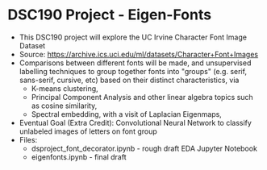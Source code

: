 # DSC190 Project - Eigen-Fonts

* This DSC190 project will explore the UC Irvine Character Font Image Dataset
* Source: https://archive.ics.uci.edu/ml/datasets/Character+Font+Images
* Comparisons between different fonts will be made, and unsupervised labelling techniques to group together fonts into "groups" (e.g. serif, sans-serif, cursive, etc) based on their distinct characteristics, via
  * K-means clustering, 
  * Principal Component Analysis and other linear algebra topics such as cosine similarity,
  * Spectral embedding, with a visit of Laplacian Eigenmaps,
* Eventual Goal (Extra Credit): Convolutional Neural Network to classify unlabeled images of letters on font group 
* Files:
  * dsproject_font_decorator.ipynb - rough draft EDA Jupyter Notebook
  * eigenfonts.ipynb - final draft
